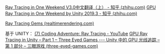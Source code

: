 
 [Ray Tracing in One Weekend V3.0中文翻译（上） - 知乎 (zhihu.com)](https://zhuanlan.zhihu.com/p/128582904)
[GPU Ray Tracing in One Weekend by Unity 2019.3 - 知乎 (zhihu.com)](https://zhuanlan.zhihu.com/p/88366613)


 [Ray Tracing Gems (realtimerendering.com)](https://www.realtimerendering.com/raytracinggems/rtg/index.html)


基于 UNITY： [(7) Coding Adventure: Ray Tracing - YouTube](https://www.youtube.com/watch?v=Qz0KTGYJtUk&t=127s)
[GPU Ray Tracing in Unity – Part 1 – Three Eyed Games --- Unity 中的 GPU 光线追踪 – 第 1 部分 – 三眼游戏 (three-eyed-games.com)](http://blog.three-eyed-games.com/2018/05/03/gpu-ray-tracing-in-unity-part-1/)
